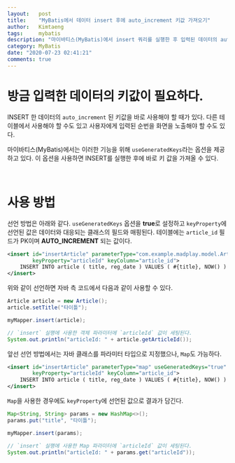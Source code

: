 ```yaml
---
layout:   post
title:    "MyBatis에서 데이터 insert 후에 auto_increment 키값 가져오기"
author:   Kimtaeng
tags:     mybatis
description: "마이바티스(MyBatis)에서 insert 쿼리를 실행한 후 입력된 데이터의 auto_increment 키값을 가져오는 방법" 
category: MyBatis
date: "2020-07-23 02:41:21"
comments: true
---
```


# 방금 입력한 데이터의 키값이 필요하다.
INSERT 한 데이터의 `auto_increment` 된 키값을 바로 사용해야 할 때가 있다. 다른 테이블에서 사용해야 할 수도 있고
사용자에게 입력된 순번을 화면을 노출해야 할 수도 있다.

마이바티스(MyBatis)에서는 이러한 기능을 위해 `useGeneratedKeys`라는 옵션을 제공하고 있다.
이 옵션을 사용하면 INSERT를 실행한 후에 바로 키 값을 가져올 수 있다.

<br>

# 사용 방법
선언 방법은 아래와 같다. `useGeneratedKeys` 옵션을 **true**로 설정하고 `keyProperty`에 선언된 값은 데이터와 대응되는
클래스의 필드와 매핑된다. 테이블에는 `article_id` 필드가 PK이며 **AUTO_INCREMENT** 되는 값이다.

```xml
<insert id="insertArticle" parameterType="com.example.madplay.model.Article" useGeneratedKeys="true"
        keyProperty="articleId" keyColumn="article_id">
    INSERT INTO article ( title, reg_date ) VALUES ( #{title}, NOW() )
</insert>
```

위와 같이 선언하면 자바 측 코드에서 다음과 같이 사용할 수 있다.

```java
Article article = new Article();
article.setTitle("타이틀");

myMapper.insert(article);

// `insert` 실행에 사용한 객체 파라미터에 `articleId` 값이 세팅된다.
System.out.println("articleId: " + article.getArticleId());
```

앞선 선언 방법에서는 자바 클래스를 파라미터 타입으로 지정했으나, `Map`도 가능하다.

```xml
<insert id="insertArticle" parameterType="map" useGeneratedKeys="true"
        keyProperty="articleId" keyColumn="article_id">
    INSERT INTO article ( title, reg_date ) VALUES ( #{title}, NOW() )
</insert>
```

`Map`을 사용한 경우에도 `keyProperty`에 선언된 값으로 결과가 담긴다.

```java
Map<String, String> params = new HashMap<>();
params.put("title", "타이틀");

myMapper.insert(params);

// `insert` 실행에 사용한 Map 파라미터에 `articleId` 값이 세팅된다.
System.out.println("articleId: " + params.get("articleId"));
```